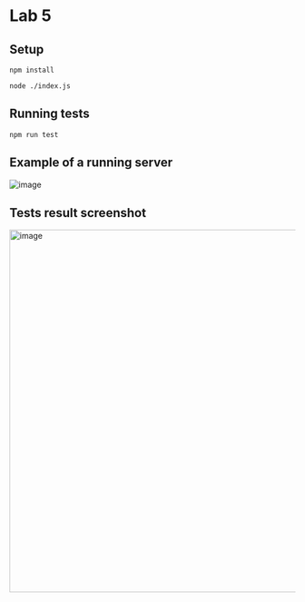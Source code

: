 # Lab 5

## Setup

```
npm install

node ./index.js
```

## Running tests

```
npm run test
```

## Example of a running server

![image](https://github.com/user-attachments/assets/c8caff1f-2f1b-4806-91ef-0ea6c83912eb)


## Tests result screenshot

<img width="639" alt="image" src="https://github.com/user-attachments/assets/b96d0258-72b9-41c8-8feb-d21a35b4652d" />

